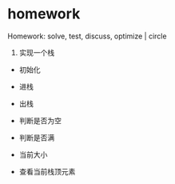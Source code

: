 # homework
Homework: solve, test, discuss, optimize | circle

1. 实现一个栈

 - 初始化

 - 进栈

 - 出栈

 - 判断是否为空

 - 判断是否满

 - 当前大小

 - 查看当前栈顶元素